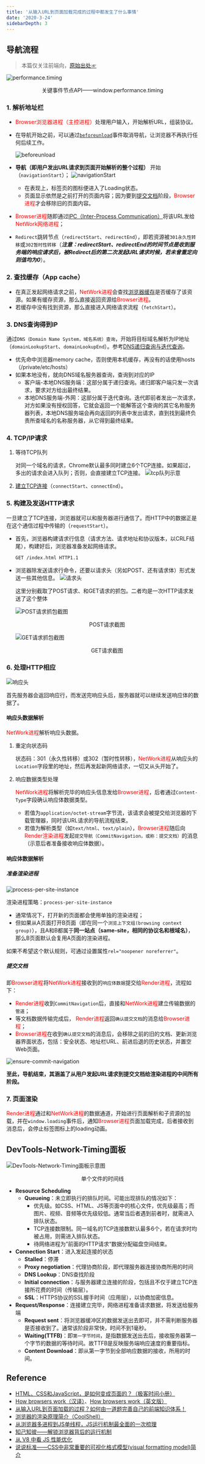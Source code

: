 ```yaml
---
title: '从输入URL到页面加载完成的过程中都发生了什么事情'
date: '2020-3-24'
sidebarDepth: 3
---
```


## 导航流程

>本篇仅关注前端向，[原始出处☞](http://fex.baidu.com/blog/2014/05/what-happen/)

![performance.timing](../../../.imgs/performance-timing.png)
<center>关键事件节点API——window.performance.timing</center>

### 1. 解析地址栏

- <font color=red>Browser浏览器进程（主控进程）</font>处理用户输入，开始解析URL，组装协议。
- 在导航开始之前，可以通过[`beforeunload`](https://developer.mozilla.org/zh-CN/docs/Web/Events/beforeunload)事件取消导航，让浏览器不再执行任何后续工作。

  ![beforeunload](../../../.imgs/browser-beforeunload.png)
- **导航（即用户发出URL请求到页面开始解析的整个过程）** 开始（`navigationStart`）；
  ![navigationStart](../../../.imgs/browser-navigation-start.png)

  - 在表现上，标签页的图标便进入了Loading状态。
  - 页面显示依然是之前打开的页面内容；因为要到[提交文档](#提交文档)阶段，<font color=red>Browser进程</font>才会移除旧的页面内容。
- <font color=red>Browser进程</font>随即通过[IPC（Inter-Process Communication）](https://www.chromium.org/developers/design-documents/inter-process-communication)将该URL发给<font color=red>NetWork网络进程</font>；
- `Redirect`跳转节点（`redirectStart`、`redirectEnd`），即若资源被`301永久性转移`或`302暂时性转移`（***注意：redirectStart、redirectEnd的时间节点是收到服务端的响应请求后，被Redirect后的第二次发起URL请求时候，若未曾重定向则值均为0***）。

### 2. 查找缓存（App cache）

- 在真正发起网络请求之前，<font color=red>NetWork进程</font>会查找[浏览器缓存](../internet/http-cache.html#http缓存)是否缓存了该资源。如果有缓存资源，那么直接返回资源给<font color=red>Browser进程</font>。
- 若缓存中没有找到资源，那么直接进入网络请求流程（`fetchStart`）。

### 3. DNS查询得到IP

通过`DNS（Domain Name System，域名系统）查询`，开始将目标域名解析为IP地址（`domainLookupStart`、`domainLookupEnd`）。参考[DNS递归查询与迭代查询](https://www.cnblogs.com/qingdaofu/p/7399670.html)。

- 优先命中浏览器memory cache，否则使用本机缓存，再没有的话使用hosts（/private/etc/hosts）
- 如果本地没有，就向DNS域名服务器查询，查询到对应的IP
  - 客户端-本地DNS服务端：这部分属于递归查询。递归即客户端只发一次请求，要求对方给出最终结果。
  - 本地DNS服务端-外网：这部分属于迭代查询。迭代即前者发出一次请求，对方如果没有授权回答，它就会返回一个能解答这个查询的其它名称服务器列表，本地DNS服务端会再向返回的列表中发出请求，直到找到最终负责所查域名的名称服务器，从它得到最终结果。

### 4. TCP/IP请求

1. 等待TCP队列

    对同一个域名的请求，Chrome默认最多同时建立6个TCP连接。如果超过，多出的请求会进入队列；否则，会直接建立TCP连接。
    ![tcp队列示意](../../../.imgs/tcp-queue.png)
2. [建立TCP连接](../internet/internet-protocol.html#数据传输流程)（`connectStart`、`connectEnd`）。

### 5. 构建及发送HTTP请求

一旦建立了TCP连接，浏览器就可以和服务器进行通信了。而HTTP中的数据正是在这个通信过程中传输的（`requestStart`）。

- 首先，浏览器构建请求行信息（请求方法、请求地址和协议版本，以CRLF结尾），构建好后，浏览器准备发起网络请求。

  ```md
  GET /index.html HTTP1.1
  ```

- 浏览器除发送请求行命令，还要以请求头（另如POST、还有请求体）形式发送一些其他信息。
  ![请求头](../../../.imgs/http-request-header.png)

  这里分别截取了POST请求、和GET请求的抓包。二者均是一次HTTP请求发送了这个整体

  ![POST请求抓包截图](../../../.imgs/browser-post-request.png)<center>POST请求截图</center>

  ![GET请求抓包截图](../../../.imgs/browser-get-request.png)<center>GET请求截图</center>

### 6. 处理HTTP相应

![响应头](../../../.imgs/http-response-header.png)

首先服务器会返回响应行，而发送完响应头后，服务器就可以继续发送响应体的数据了。

#### 响应头数据解析

<font color=red>NetWork进程</font>解析响应头数据。

1. 重定向状态码

    状态码：301（永久性转移）或302（暂时性转移），<font color=red>NetWork进程</font>从响应头的`Location`字段里的地址，然后再发起新网络请求，一切又从头开始了。
2. 响应数据类型处理

    <font color=red>NetWork进程</font>将解析完毕的响应头信息发给<font color=red>Browser进程</font>，后者通过`Content-Type`字段确认响应体数据类型。
    - 若值为`application/octet-stream`字节流，该请求会被提交给浏览器的下载管理器，同时该URL请求的导航流程结束。
    - 若值为解析类型（如`text/html`、`text/plain`），<font color=red>Browser进程</font>随后向<font color=red>Render渲染进程</font>发起`提交导航（CommitNavigation，或称：提交文档）`的消息（示意后者准备接收响应体数据）。

#### 响应体数据解析

##### 准备渲染进程

![process-per-site-instance](../../../.imgs/browser-process-per-site-instance.png)

渲染进程策略：`process-per-site-instance`

- 通常情况下，打开新的页面都会使用单独的渲染进程；
- 但如果从A页面打开B页面（即在同一个`浏览上下文组(browsing context group)`），且A和B都属于**同一站点（same-site，相同的协议名和根域名）**，那么B页面默认会复用A页面的渲染进程。

如果不希望这个默认规则，可通过设置属性`rel="noopener noreferrer"`。

##### 提交文档

即<font color=red>Browser进程</font>将<font color=red>NetWork进程</font>接收到的`响应体数据`提交给<font color=red>Render进程</font>，流程如下：

- <font color=red>Render进程</font>收到`CommitNavigation`后，直接和<font color=red>NetWork进程</font>建立传输数据的`管道`；
- 等文档数据传输完成后， <font color=red>Render进程</font>返回`确认提交文档`的消息给<font color=red>Browser进程</font>；
- <font color=red>Browser进程</font>在收到`确认提交文档`的消息后，会移除之前的旧的文档、更新浏览器界面状态，包括：安全状态、地址栏URL、前进后退的历史状态，并置空Web页面。

![ensure-commit-navigation](../../../.imgs/browser-ensure-commit-navigation.png)

**至此，导航结束，其涵盖了从用户发起URL请求到提交文档给渲染进程的中间所有阶段。**

### 7. 页面渲染

<font color=red>Render进程</font>通过和<font color=red>NetWork进程</font>的数据通道，开始进行页面解析和子资源的加载，并在`window.loading`事件后，通知<font color=red>Browser进程</font>页面加载完成，后者接收到消息后，会停止标签图标上的loading动画。

## DevTools-Network-Timing面板

![DevTools-Network-Timing面板示意图](../../../.imgs/browser-devtools-network-timing.png)
<center>单个文件的时间线</center>

- **Resource Scheduling**
  - **Queueing**：未立即执行的排队时间。可能出现排队的情况如下：
    - 优先级。如CSS、HTML、JS等页面中的核心文件，优先级最高；而图片、视频、音频等优先级较低。通常当后者遇到前者时，就需进入排队状态。
    - TCP连接数限制。同一域名的TCP连接数默认最多6个，若在请求时均被占用，则需进入排队状态。
    - 待网络进程为”前面的HTTP请求“数据分配磁盘空间结束。
- **Connection Start**：进入发起连接的状态
  - **Stalled**：停滞
  - **Proxy negotiation**：代理协商阶段，即代理服务器连接协商所用的时间
  - **DNS Lookup**：DNS查找阶段
  - **Initial connection**：与服务器建立连接的阶段，包括且不仅于建立TCP连接所花费的时间（传输层）。
  - **SSL**：HTTPS协议的SSL握手时间（应用层），以协商加密信息。
- **Request/Response**：连接建立完毕，网络进程准备请求数据，将发送给服务端
  - **Request sent**：将浏览器缓冲区的数据发送出去即可，并不需判断服务器是否接收到了。通常该阶段非常快，时间不到1毫秒。
  - **Waiting(TTFB)**：即`第一字节时间`，是指数据发送出去后，接收服务器第一个字节的数据的等待时间。故TTFB是反映服务端响应速度的重要指标。
  - **Content Download**：即从第一字节到全部响应数据的接收，所用的时间。

## Reference

- [HTML、CSS和JavaScript，是如何变成页面的？（极客时间小册）](https://time.geekbang.org/column/article/118826)
- [How browsers work（汉译）](https://www.cnblogs.com/lhb25/p/how-browsers-work.html)、[How browsers work（英文版）](http://taligarsiel.com/Projects/howbrowserswork1.htm)
- [从输入URL到页面加载的过程？如何由一道题完善自己的前端知识体系！](https://segmentfault.com/a/1190000013662126)
- [浏览器的渲染原理简介（CoolShell）](https://coolshell.cn/articles/9666.html)
- [从浏览器多进程到JS单线程，JS运行机制最全面的一次梳理](https://segmentfault.com/a/1190000012925872)
- [知己知彼——解锁浏览器背后的运行机制](https://juejin.im/book/5b936540f265da0a9624b04b/section/5bac3a4df265da0aa81c043c)
- [从 V8 中看 JS 性能优化](https://juejin.im/book/5bdc715fe51d454e755f75ef/section/5bdc72cbe51d450540286a9d)
- [说说标准——CSS中非常重要的可视化格式模型(visual formatting model)简介](https://bbs.csdn.net/topics/340204423)
